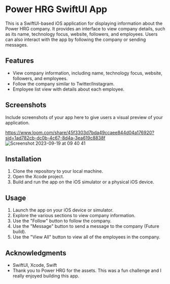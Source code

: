 # Power HRG SwiftUI App

This is a SwiftUI-based iOS application for displaying information about the Power HRG company. It provides an interface to view company details, such as its name, technology focus, website, followers, and employees. Users can also interact with the app by following the company or sending messages.

## Features

- View company information, including name, technology focus, website, followers, and employees.
- Follow the company similar to Twitter/Instagram.
- Employee list view with details about each employee.

## Screenshots

Include screenshots of your app here to give users a visual preview of your application.

https://www.loom.com/share/45f3303d7bda49ccaee844d04a176920?sid=1ad782cb-dc0b-4c67-8d4a-3ea619c8838f
![Screenshot 2023-09-19 at 09 40 41](https://github.com/HaveYouMetStef/Power-Project/assets/87351598/085cd7b9-63d3-4915-93fc-a6b04c43f364)

## Installation

1. Clone the repository to your local machine.
2. Open the Xcode project.
3. Build and run the app on the iOS simulator or a physical iOS device.

## Usage

1. Launch the app on your iOS device or simulator.
2. Explore the various sections to view company information.
3. Use the "Follow" button to follow the company.
4. Use the "Message" button to send a message to the company (Future build).
5. Use the "View All" button to view all of the employees in the company.


## Acknowledgments

- SwiftUI, Xcode, Swift
- Thank you to Power HRG for the assets. This was a fun challenge and I really enjoyed building this app.

